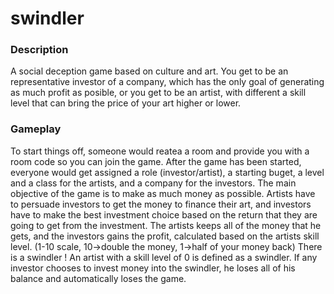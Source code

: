 # swindler

<h3> Description </h3>
A social deception game based on culture and art. You get to be an representative investor of a company, which has the only goal of generating as much profit as posible, or you get to be an artist, with different a skill level that can bring the price of your art higher or lower. 

<h3> Gameplay </h3>
To start things off, someone would reatea a room and provide you with a room code so you can join the game. After the game has been started, everyone would get assigned a role (investor/artist), a starting buget, a level and a class for the artists, and a company for the investors. 
The main objective of the game is to make as much money as possible. Artists have to persuade investors to get the money to finance their art, and investors have to make the best investment choice based on the return that they are going to get from the investment. The artists keeps all of the money that he gets, and the investors gains the profit, calculated based on the artists skill level. (1-10 scale,          10->double the money, 1->half of your money back)
There is a swindler ! An artist with a skill level of 0 is defined as a swindler. If any investor chooses to invest money into the swindler, he loses all of his balance and automatically loses the game. 
